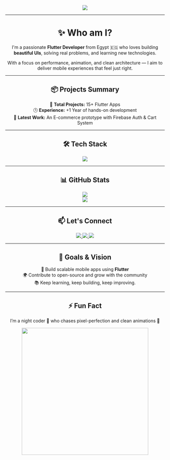 <!-- Animated Typing -->
<p align="center">
  <img src="https://readme-typing-svg.herokuapp.com?font=Fira+Code&size=26&duration=3000&pause=1200&center=true&vCenter=true&width=900&lines=Hi+There!+I'm+Abdullah+Ahmed+Aly+👋;Flutter+Developer+%7C+Clean+UI+Lover+%7C+Firebase+Fan;Welcome+to+my+GitHub+Profile!">
</p>

---

<h1 align="center">✨ Who am I?</h1>

<p align="center">
  I'm a passionate <strong>Flutter Developer</strong> from Egypt 🇪🇬 who loves building <strong>beautiful UIs</strong>, solving real problems, and learning new technologies. 
</p>

<p align="center">
  With a focus on performance, animation, and clean architecture — I aim to deliver mobile experiences that feel just right.
</p>

---

<h2 align="center">📦 Projects Summary</h2>

<p align="center">
  🔧 <strong>Total Projects:</strong> 15+ Flutter Apps<br>
  🕒 <strong>Experience:</strong> +1 Year of hands-on development<br>
  🚀 <strong>Latest Work:</strong> An E-commerce prototype with Firebase Auth & Cart System<br>
</p>

---

<h2 align="center">🛠 Tech Stack</h2>

<p align="center">
  <img src="https://skillicons.dev/icons?i=dart,flutter,firebase,git,github,linux,vscode,androidstudio" />
</p>

---

<h2 align="center">📊 GitHub Stats</h2>

<p align="center">
  <img src="https://github-readme-stats.vercel.app/api?username=Abdalla-Ahmed-Aly&theme=tokyonight&show_icons=true&hide_title=true&count_private=true" />
  <br>
  <img src="https://github-readme-streak-stats.herokuapp.com?user=Abdalla-Ahmed-Aly&theme=tokyonight&hide_border=true" />
</p>

---

<h2 align="center">📫 Let's Connect</h2>

<p align="center">
  <a href="mailto:abdalla01145854052@gmail.com">
    <img src="https://img.shields.io/badge/Gmail-D14836?style=for-the-badge&logo=gmail&logoColor=white"/>
  </a>
  <a href="https://www.linkedin.com/in/abdullah-ahmed-aly-dev">
    <img src="https://img.shields.io/badge/LinkedIn-0A66C2?style=for-the-badge&logo=linkedin&logoColor=white"/>
  </a>
  <a href="https://wa.me/201145854052" target="_blank">
    <img src="https://img.shields.io/badge/WhatsApp-25D366?style=for-the-badge&logo=whatsapp&logoColor=white"/>
  </a>
</p>

---

<h2 align="center">🎯 Goals & Vision</h2>

<p align="center">
  🚀 Build scalable mobile apps using <strong>Flutter</strong><br>
  🌍 Contribute to open-source and grow with the community<br>
  📚 Keep learning, keep building, keep improving.
</p>

---

<h2 align="center">⚡ Fun Fact</h2>

<p align="center">
  I’m a night coder 🌙 who chases pixel-perfection and clean animations 💫
</p>

<p align="center">
  <img src="https://media.giphy.com/media/qgQUggAC3Pfv687qPC/giphy.gif" width="400" />
</p>
